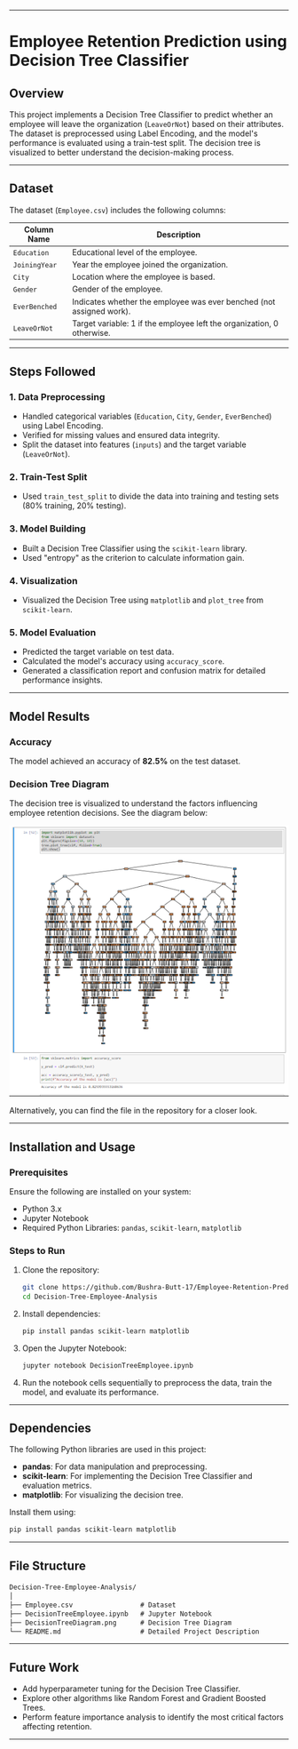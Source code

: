 
---

# Employee Retention Prediction using Decision Tree Classifier

## Overview
This project implements a Decision Tree Classifier to predict whether an employee will leave the organization (`LeaveOrNot`) based on their attributes. The dataset is preprocessed using Label Encoding, and the model's performance is evaluated using a train-test split. The decision tree is visualized to better understand the decision-making process.

---

## Dataset
The dataset (`Employee.csv`) includes the following columns:

| Column Name       | Description                                                                 |
|--------------------|-----------------------------------------------------------------------------|
| `Education`        | Educational level of the employee.                                         |
| `JoiningYear`      | Year the employee joined the organization.                                 |
| `City`             | Location where the employee is based.                                      |
| `Gender`           | Gender of the employee.                                                   |
| `EverBenched`      | Indicates whether the employee was ever benched (not assigned work).       |
| `LeaveOrNot`       | Target variable: 1 if the employee left the organization, 0 otherwise.     |

---

## Steps Followed
### 1. **Data Preprocessing**
- Handled categorical variables (`Education`, `City`, `Gender`, `EverBenched`) using Label Encoding.
- Verified for missing values and ensured data integrity.
- Split the dataset into features (`inputs`) and the target variable (`LeaveOrNot`).

### 2. **Train-Test Split**
- Used `train_test_split` to divide the data into training and testing sets (80% training, 20% testing).

### 3. **Model Building**
- Built a Decision Tree Classifier using the `scikit-learn` library.
- Used "entropy" as the criterion to calculate information gain.

### 4. **Visualization**
- Visualized the Decision Tree using `matplotlib` and `plot_tree` from `scikit-learn`.

### 5. **Model Evaluation**
- Predicted the target variable on test data.
- Calculated the model's accuracy using `accuracy_score`.
- Generated a classification report and confusion matrix for detailed performance insights.

---

## Model Results
### Accuracy
The model achieved an accuracy of **82.5%** on the test dataset.  

### Decision Tree Diagram
The decision tree is visualized to understand the factors influencing employee retention decisions. See the diagram below:

![Decision Tree Diagram](DecisionTreeDiagram.png)

Alternatively, you can find the file in the repository for a closer look.

---

## Installation and Usage
### Prerequisites
Ensure the following are installed on your system:
- Python 3.x
- Jupyter Notebook
- Required Python Libraries: `pandas`, `scikit-learn`, `matplotlib`

### Steps to Run
1. Clone the repository:
   ```bash
   git clone https://github.com/Bushra-Butt-17/Employee-Retention-Prediction-using-Decision-Tree-Classifier.git
   cd Decision-Tree-Employee-Analysis
   ```
2. Install dependencies:
   ```bash
   pip install pandas scikit-learn matplotlib
   ```
3. Open the Jupyter Notebook:
   ```bash
   jupyter notebook DecisionTreeEmployee.ipynb
   ```
4. Run the notebook cells sequentially to preprocess the data, train the model, and evaluate its performance.

---

## Dependencies
The following Python libraries are used in this project:
- **pandas**: For data manipulation and preprocessing.
- **scikit-learn**: For implementing the Decision Tree Classifier and evaluation metrics.
- **matplotlib**: For visualizing the decision tree.

Install them using:
```bash
pip install pandas scikit-learn matplotlib
```

---

## File Structure
```
Decision-Tree-Employee-Analysis/
│
├── Employee.csv                 # Dataset
├── DecisionTreeEmployee.ipynb   # Jupyter Notebook
├── DecisionTreeDiagram.png      # Decision Tree Diagram
└── README.md                    # Detailed Project Description
```

---

## Future Work
- Add hyperparameter tuning for the Decision Tree Classifier.
- Explore other algorithms like Random Forest and Gradient Boosted Trees.
- Perform feature importance analysis to identify the most critical factors affecting retention.

---
